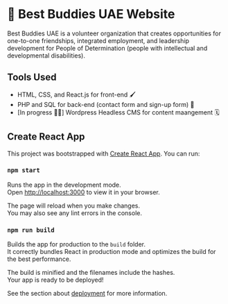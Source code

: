 # 💟 Best Buddies UAE Website

Best Buddies UAE is a volunteer organization that creates opportunities for one-to-one friendships, integrated employment, and leadership development for People of Determination (people with intellectual and developmental disabilities).

## Tools Used
- HTML, CSS, and React.js for front-end 🖌️
- PHP and SQL for back-end (contact form and sign-up form) 💬
- [In progress 🤞🏼] Wordpress Headless CMS for content maangement 🗓️

## Create React App

This project was bootstrapped with [Create React App](https://github.com/facebook/create-react-app). You can run:

### `npm start`

Runs the app in the development mode.\
Open [http://localhost:3000](http://localhost:3000) to view it in your browser.

The page will reload when you make changes.\
You may also see any lint errors in the console.

### `npm run build`

Builds the app for production to the `build` folder.\
It correctly bundles React in production mode and optimizes the build for the best performance.

The build is minified and the filenames include the hashes.\
Your app is ready to be deployed!

See the section about [deployment](https://facebook.github.io/create-react-app/docs/deployment) for more information.
